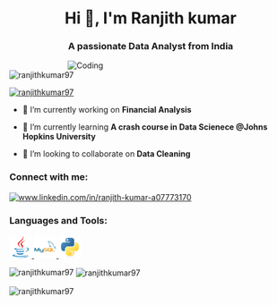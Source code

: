 
<h1 align="center">Hi 👋, I'm Ranjith kumar</h1>
<h3 align="center">A passionate Data Analyst from India</h3>
<img align="right" alt="Coding" width="400" src="https://cdn1.iconfinder.com/data/icons/business-characters-2/66/78-512.png" >

<p align="left"> <img src="https://komarev.com/ghpvc/?username=ranjithkumar97&label=Profile%20views&color=0e75b6&style=flat" alt="ranjithkumar97" /> </p>

<p align="left"> <a href="https://github.com/ryo-ma/github-profile-trophy"><img src="https://github-profile-trophy.vercel.app/?username=ranjithkumar97" alt="ranjithkumar97" /></a> </p>

- 🔭 I’m currently working on **Financial Analysis** 

- 🌱 I’m currently learning **A crash course in Data Scienece @Johns Hopkins University**

- 👯 I’m looking to collaborate on **Data Cleaning**

<h3 align="left">Connect with me:</h3>
<p align="left">
<a href="https://www.linkedin.com/in/ranjith-kumar-a07773170" target="blank"><img align="center" src="https://raw.githubusercontent.com/rahuldkjain/github-profile-readme-generator/master/src/images/icons/Social/linked-in-alt.svg" alt="www.linkedin.com/in/ranjith-kumar-a07773170" height="30" width="40" /></a>
</p>

<h3 align="left">Languages and Tools:</h3>
<p align="left"> <a href="https://www.java.com" target="_blank" rel="noreferrer"> <img src="https://raw.githubusercontent.com/devicons/devicon/master/icons/java/java-original.svg" alt="java" width="40" height="40"/> </a> <a href="https://www.mysql.com/" target="_blank" rel="noreferrer"> <img src="https://raw.githubusercontent.com/devicons/devicon/master/icons/mysql/mysql-original-wordmark.svg" alt="mysql" width="40" height="40"/> </a> <a href="https://www.python.org" target="_blank" rel="noreferrer"> <img src="https://raw.githubusercontent.com/devicons/devicon/master/icons/python/python-original.svg" alt="python" width="40" height="40"/> </a> </p>

<p><img align="left" src="https://github-readme-stats.vercel.app/api/top-langs?username=ranjithkumar97&show_icons=true&locale=en&layout=compact" alt="ranjithkumar97" /></p>

<p>&nbsp;<img align="center" src="https://github-readme-stats.vercel.app/api?username=ranjithkumar97&show_icons=true&locale=en" alt="ranjithkumar97" /></p>

<p><img align="center" src="https://github-readme-streak-stats.herokuapp.com/?user=ranjithkumar97&" alt="ranjithkumar97" /></p>
